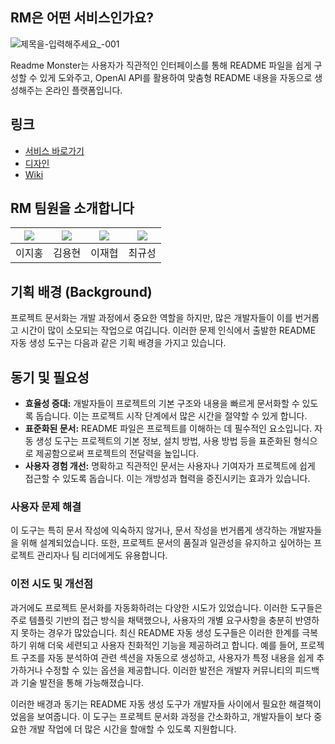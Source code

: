 ## RM은 어떤 서비스인가요?
![제목을-입력해주세요_-001](https://github.com/Readme-Monster/readme-monster/assets/88364280/96e680e5-613f-4818-8603-8afbb0c9acb1)

Readme Monster는 사용자가 직관적인 인터페이스를 통해 README 파일을 쉽게 구성할 수 있게 도와주고, OpenAI API를 활용하여 맞춤형 README 내용을 자동으로 생성해주는 온라인 플랫폼입니다. 

## 링크

- [서비스 바로가기](https://readme-monster.netlify.app/)
- [디자인](https://framer.com/projects/Untitled--Xf9L3K5EqFYT1UxUF3f9-8hseT)
- [Wiki](https://github.com/Readme-Monster/readme-monster/wiki)

## RM 팀원을 소개합니다
|[![](https://avatars.githubusercontent.com/u/88364280?v=4)](https://github.com/lee-ji-hong)|[![](https://avatars.githubusercontent.com/u/81367886?v=4)](https://github.com/yonghyun421)|[![](https://avatars.githubusercontent.com/u/72785296?v=4)](https://github.com/JaeHyup0504)|[![](https://avatars.githubusercontent.com/u/66737450?v=4)](https://github.com/cks612)|
|:---:|:---:|:---:|:---:|
| 이지홍 | 김용현 | 이재협| 최규성 |

## 기획 배경 (Background)
프로젝트 문서화는 개발 과정에서 중요한 역할을 하지만, 많은 개발자들이 이를 번거롭고 시간이 많이 소모되는 작업으로 여깁니다. 이러한 문제 인식에서 출발한 README 자동 생성 도구는 다음과 같은 기획 배경을 가지고 있습니다.


## 동기 및 필요성

- **효율성 증대:** 개발자들이 프로젝트의 기본 구조와 내용을 빠르게 문서화할 수 있도록 돕습니다. 이는 프로젝트 시작 단계에서 많은 시간을 절약할 수 있게 합니다.
- **표준화된 문서:** README 파일은 프로젝트를 이해하는 데 필수적인 요소입니다. 자동 생성 도구는 프로젝트의 기본 정보, 설치 방법, 사용 방법 등을 표준화된 형식으로 제공함으로써 프로젝트의 전달력을 높입니다.
- **사용자 경험 개선:** 명확하고 직관적인 문서는 사용자나 기여자가 프로젝트에 쉽게 접근할 수 있도록 돕습니다. 이는 개방성과 협력을 증진시키는 효과가 있습니다.

### 사용자 문제 해결

이 도구는 특히 문서 작성에 익숙하지 않거나, 문서 작성을 번거롭게 생각하는 개발자들을 위해 설계되었습니다. 또한, 프로젝트 문서의 품질과 일관성을 유지하고 싶어하는 프로젝트 관리자나 팀 리더에게도 유용합니다.

### 이전 시도 및 개선점

과거에도 프로젝트 문서화를 자동화하려는 다양한 시도가 있었습니다. 이러한 도구들은 주로 템플릿 기반의 접근 방식을 채택했으나, 사용자의 개별 요구사항을 충분히 반영하지 못하는 경우가 많았습니다. 최신 README 자동 생성 도구들은 이러한 한계를 극복하기 위해 더욱 세련되고 사용자 친화적인 기능을 제공하려고 합니다. 예를 들어, 프로젝트 구조를 자동 분석하여 관련 섹션을 자동으로 생성하고, 사용자가 특정 내용을 쉽게 추가하거나 수정할 수 있는 옵션을 제공합니다. 이러한 발전은 개발자 커뮤니티의 피드백과 기술 발전을 통해 가능해졌습니다.

이러한 배경과 동기는 README 자동 생성 도구가 개발자들 사이에서 필요한 해결책이었음을 보여줍니다. 이 도구는 프로젝트 문서화 과정을 간소화하고, 개발자들이 보다 중요한 개발 작업에 더 많은 시간을 할애할 수 있도록 지원합니다.
